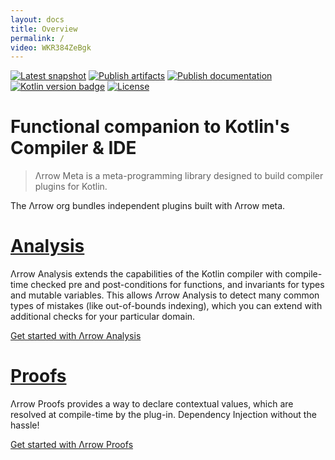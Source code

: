 ```yaml
---
layout: docs
title: Overview
permalink: /
video: WKR384ZeBgk
---
```


[![Latest snapshot](https://img.shields.io/maven-metadata/v?color=0576b6&label=latest%20snapshot&metadataUrl=https%3A%2F%2Foss.sonatype.org%2Fservice%2Flocal%2Frepositories%2Fsnapshots%2Fcontent%2Fio%2Farrow-kt%2Farrow-meta%2Fmaven-metadata.xml)](https://oss.sonatype.org/service/local/repositories/snapshots/content/io/arrow-kt/arrow-meta/)
[![Publish artifacts](https://github.com/arrow-kt/arrow-meta/workflows/Publish%20Artifacts/badge.svg)](https://github.com/arrow-kt/arrow-meta/actions?query=workflow%3A%22Publish+Artifacts%22)
[![Publish documentation](https://github.com/arrow-kt/arrow-meta/workflows/Publish%20Documentation/badge.svg)](https://github.com/arrow-kt/arrow-meta/actions?query=workflow%3A%22Publish+Documentation%22)
[![Kotlin version badge](https://img.shields.io/badge/kotlin-1.5-blue.svg)](https://kotlinlang.org/docs/whatsnew15.html)
[![License](https://img.shields.io/badge/License-Apache%202.0-blue.svg)](http://www.apache.org/licenses/LICENSE-2.0)

# Functional companion to Kotlin's Compiler & IDE

> Λrrow Meta is a meta-programming library designed to build compiler plugins for Kotlin.

The Λrrow org bundles independent plugins built with Λrrow meta.

# [Analysis](/analysis-quickstart.html)

Λrrow Analysis extends the capabilities of the Kotlin compiler with compile-time checked pre and post-conditions for functions, and invariants for types and mutable variables. This allows Λrrow Analysis to detect many common types of mistakes (like out-of-bounds indexing), which you can extend with additional checks for your particular domain.

[Get started with Λrrow Analysis](/analysis-quickstart.html)

# [Proofs](/proofs-quickstart.html) 

Λrrow Proofs provides a way to declare contextual values, which are resolved at compile-time by the plug-in. Dependency Injection without the hassle!

[Get started with Λrrow Proofs](/proofs-quickstart.html)
